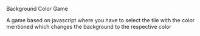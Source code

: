 Background Color Game

A game based on javascript where you have to select the tile with the color mentioned which changes the background to the respective color
